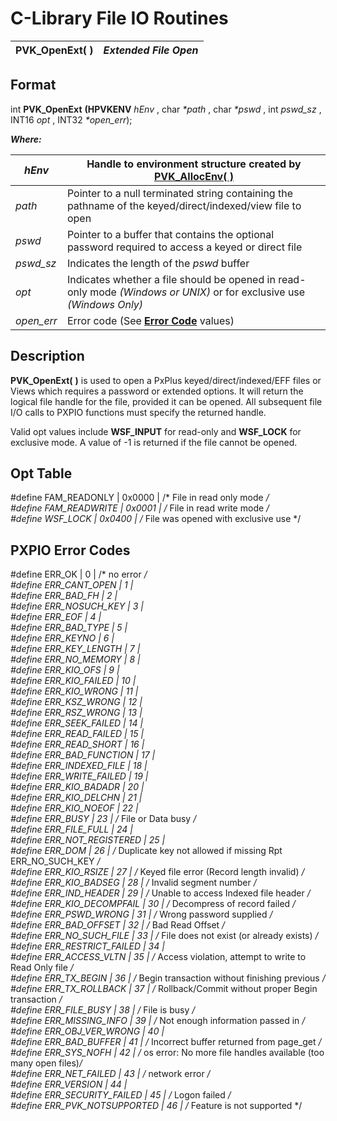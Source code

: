 # C-Library File IO Routines

**PVK_OpenExt( )** |  **_Extended File Open_**  
---|---  
  
## Format

int **PVK_OpenExt** **(HPVKENV**  _hEnv_ , char _*path_ , char _*pswd_ , int  _pswd_sz_ , INT16 _opt_ , INT32 _*open_err_);

**_Where:_**

_hEnv_ |  Handle to environment structure created by **[PVK_AllocEnv( )](allocenv.md)**  
---|---  
_path_ |  Pointer to a null terminated string containing the pathname of the keyed/direct/indexed/view file to open  
_pswd_ |  Pointer to a buffer that contains the optional password required to access a keyed or direct file  
_pswd_sz_ |  Indicates the length of the _pswd_ buffer  
_opt_ |  Indicates whether a file should be opened in read-only mode _(Windows or UNIX)_ or for exclusive use _(Windows Only)_  
_open_err_ |  Error code (See **[Error Code](openext.htm#errorcodes)** values)  
  
## Description

**PVK_OpenExt(** **)** is used to open a PxPlus keyed/direct/indexed/EFF files or Views which requires a password or extended options. It will return the logical file handle for the file, provided it can be opened. All subsequent file I/O calls to PXPIO functions must specify the returned handle.

Valid opt values include **WSF_INPUT** for read-only and **WSF_LOCK** for exclusive mode. A value of -1 is returned if the file cannot be opened.

**Opt Table**  
---  
#define FAM_READONLY |  0x0000 |  /* File in read only mode */  
#define FAM_READWRITE  |  0x0001 |  /* File in read write mode */  
#define WSF_LOCK |  0x0400 |  /* File was opened with exclusive use */  
  
**PXPIO Error Codes**  
---  
#define ERR_OK |  0 |  /* no error */  
#define ERR_CANT_OPEN |  1 |   
#define ERR_BAD_FH |  2 |   
#define ERR_NOSUCH_KEY |  3 |   
#define ERR_EOF |  4 |   
#define ERR_BAD_TYPE |  5 |   
#define ERR_KEYNO |  6 |   
#define ERR_KEY_LENGTH |  7 |   
#define ERR_NO_MEMORY |  8 |   
#define ERR_KIO_OFS |  9 |   
#define ERR_KIO_FAILED |  10 |   
#define ERR_KIO_WRONG |  11 |   
#define ERR_KSZ_WRONG |  12 |   
#define ERR_RSZ_WRONG |  13 |   
#define ERR_SEEK_FAILED |  14 |   
#define ERR_READ_FAILED |  15 |   
#define ERR_READ_SHORT |  16 |   
#define ERR_BAD_FUNCTION |  17 |   
#define ERR_INDEXED_FILE |  18 |   
#define ERR_WRITE_FAILED |  19 |   
#define ERR_KIO_BADADR |  20 |   
#define ERR_KIO_DELCHN |  21 |   
#define ERR_KIO_NOEOF |  22 |   
#define ERR_BUSY |  23 |  /* File or Data busy */  
#define ERR_FILE_FULL |  24 |   
#define ERR_NOT_REGISTERED |  25 |   
#define ERR_DOM |  26 |  /* Duplicate key not allowed if missing Rpt ERR_NO_SUCH_KEY */  
#define ERR_KIO_RSIZE |  27 |  /* Keyed file error (Record length invalid) */  
#define ERR_KIO_BADSEG |  28 |  /* Invalid segment number */  
#define ERR_IND_HEADER |  29 |  /* Unable to access Indexed file header */  
#define ERR_KIO_DECOMPFAIL |  30 |  /* Decompress of record failed */  
#define ERR_PSWD_WRONG |  31 |  /* Wrong password supplied */  
#define ERR_BAD_OFFSET |  32 |  /* Bad Read Offset */  
#define ERR_NO_SUCH_FILE |  33 |  /* File does not exist (or already exists) */  
#define ERR_RESTRICT_FAILED |  34 |   
#define ERR_ACCESS_VLTN |  35 |  /* Access violation, attempt to write to Read Only file */  
#define ERR_TX_BEGIN |  36 |  /* Begin transaction without finishing previous */  
#define ERR_TX_ROLLBACK |  37 |  /* Rollback/Commit without proper Begin transaction */  
#define ERR_FILE_BUSY |  38 |  /* File is busy */  
#define ERR_MISSING_INFO |  39 |  /* Not enough information passed in */  
#define ERR_OBJ_VER_WRONG |  40 |   
#define ERR_BAD_BUFFER |  41 |  /* Incorrect buffer returned from page_get */  
#define ERR_SYS_NOFH |  42 |  /* os error: No more file handles available (too many open files)*/  
#define ERR_NET_FAILED |  43 |  /* network error */  
#define ERR_VERSION |  44 |   
#define ERR_SECURITY_FAILED |  45 |  /* Logon failed */  
#define ERR_PVK_NOTSUPPORTED |  46 |  /* Feature is not supported */
